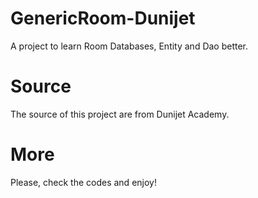 # GenericRoom-Dunijet
A project to learn Room Databases, Entity and Dao better.

# Source
The source of this project are from Dunijet Academy.

# More
Please, check the codes and enjoy!
